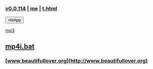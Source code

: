 ### [v0.0.114](https://github.com/littleflute/bat/edit/master/README.md) | [me](https://littleflute.github.io/bat/) | [t.html](t.html)
<div id = "id_div_4_plx">
  <button id = "id_btn_4_blApp">+blApp</button> 
</div> 

<script src="https://www.w3schools.com/lib/w3.js"></script>
<script src="https://littleflute.github.io/JavaScript/blclass.js" ></script>
<script src="https://littleflute.github.io/JavaScript/blApp.js"></script>
<script src="blAppPlx.js"></script>

[mp3](mp3)
## [mp4i.bat](bat/mp4index/mp4i.bat)
### [www.beautifullover.org](http://www.beautifullover.org)
